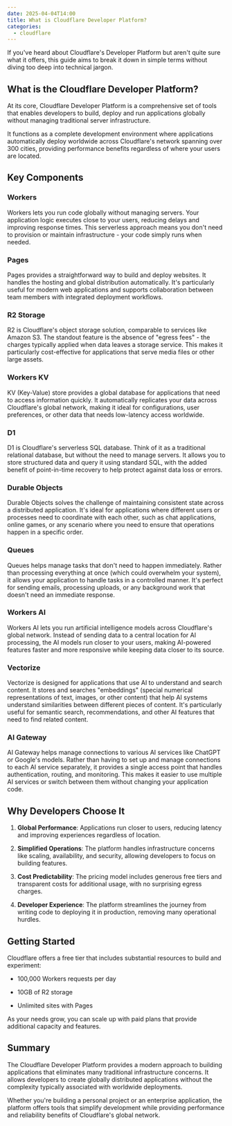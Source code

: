 ```yaml
---
date: 2025-04-04T14:00
title: What is Cloudflare Developer Platform?
categories:
  - cloudflare
---
```

If you've heard about Cloudflare's Developer Platform but aren't quite sure what it offers, this guide aims to break it down in simple terms without diving too deep into technical jargon.

## What is the Cloudflare Developer Platform?

At its core, Cloudflare Developer Platform is a comprehensive set of tools that enables developers to build, deploy and run applications globally without managing traditional server infrastructure.

It functions as a complete development environment where applications automatically deploy worldwide across Cloudflare's network spanning over 300 cities, providing performance benefits regardless of where your users are located.

## Key Components

### Workers

Workers lets you run code globally without managing servers. Your application logic executes close to your users, reducing delays and improving response times. This serverless approach means you don't need to provision or maintain infrastructure - your code simply runs when needed.

### Pages

Pages provides a straightforward way to build and deploy websites. It handles the hosting and global distribution automatically. It's particularly useful for modern web applications and supports collaboration between team members with integrated deployment workflows.

### R2 Storage

R2 is Cloudflare's object storage solution, comparable to services like Amazon S3. The standout feature is the absence of "egress fees" - the charges typically applied when data leaves a storage service. This makes it particularly cost-effective for applications that serve media files or other large assets.

### Workers KV

KV (Key-Value) store provides a global database for applications that need to access information quickly. It automatically replicates your data across Cloudflare's global network, making it ideal for configurations, user preferences, or other data that needs low-latency access worldwide.

### D1

D1 is Cloudflare's serverless SQL database. Think of it as a traditional relational database, but without the need to manage servers. It allows you to store structured data and query it using standard SQL, with the added benefit of point-in-time recovery to help protect against data loss or errors.

### Durable Objects

Durable Objects solves the challenge of maintaining consistent state across a distributed application. It's ideal for applications where different users or processes need to coordinate with each other, such as chat applications, online games, or any scenario where you need to ensure that operations happen in a specific order.

### Queues

Queues helps manage tasks that don't need to happen immediately. Rather than processing everything at once (which could overwhelm your system), it allows your application to handle tasks in a controlled manner. It's perfect for sending emails, processing uploads, or any background work that doesn't need an immediate response.

### Workers AI

Workers AI lets you run artificial intelligence models across Cloudflare's global network. Instead of sending data to a central location for AI processing, the AI models run closer to your users, making AI-powered features faster and more responsive while keeping data closer to its source.

### Vectorize

Vectorize is designed for applications that use AI to understand and search content. It stores and searches "embeddings" (special numerical representations of text, images, or other content) that help AI systems understand similarities between different pieces of content. It's particularly useful for semantic search, recommendations, and other AI features that need to find related content.

### AI Gateway

AI Gateway helps manage connections to various AI services like ChatGPT or Google's models. Rather than having to set up and manage connections to each AI service separately, it provides a single access point that handles authentication, routing, and monitoring. This makes it easier to use multiple AI services or switch between them without changing your application code.

## Why Developers Choose It

1.  **Global Performance**: Applications run closer to users, reducing latency and improving experiences regardless of location.
    
2.  **Simplified Operations**: The platform handles infrastructure concerns like scaling, availability, and security, allowing developers to focus on building features.
    
3.  **Cost Predictability**: The pricing model includes generous free tiers and transparent costs for additional usage, with no surprising egress charges.
    
4.  **Developer Experience**: The platform streamlines the journey from writing code to deploying it in production, removing many operational hurdles.
    

## Getting Started

Cloudflare offers a free tier that includes substantial resources to build and experiment:

*   100,000 Workers requests per day
    
*   10GB of R2 storage
    
*   Unlimited sites with Pages
    

As your needs grow, you can scale up with paid plans that provide additional capacity and features.

## Summary

The Cloudflare Developer Platform provides a modern approach to building applications that eliminates many traditional infrastructure concerns. It allows developers to create globally distributed applications without the complexity typically associated with worldwide deployments.

Whether you're building a personal project or an enterprise application, the platform offers tools that simplify development while providing performance and reliability benefits of Cloudflare's global network.